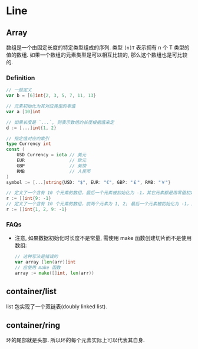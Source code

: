 # Line

## Array
数组是一个由固定长度的特定类型组成的序列.
类型 `[n]T` 表示拥有 n 个 T 类型的值的数组.
如果一个数组的元素类型是可以相互比较的, 那么这个数组也是可比较的.

### Definition

```go
// 一般定义
var b = [6]int{2, 3, 5, 7, 11, 13}

// 元素初始化为其对应类型的零值
var a [10]int 

// 如果长度是 `...`, 则表示数组的长度根据值来定
d := [...]int{1, 2}

// 指定值对应的索引
type Currency int
const (
    USD Currency = iota // 美元
    EUR                 // 欧元
    GBP                 // 英镑
    RMB                 // 人民币
)
symbol := [...]string{USD: "$", EUR: "€", GBP: "￡", RMB: "￥"}

// 定义了一个含有 10 个元素的数组，最后一个元素被初始化为 -1，其它元素都是用零值初始化
r := []int{9: -1}
// 定义了一个含有 10 个元素的数组，前两个元素为 1, 2; 最后一个元素被初始化为 -1，其它元素都是用零值初始化.
r := []int{1, 2, 9: -1}
```


### FAQs
* 注意, 如果数据初始化时长度不是常量, 需使用 make 函数创建切片而不是使用数组:

    ```go
    // 这种写法是错误的
    var array [len(arr)]int
    // 应使用 make 函数
    array := make([]int, len(arr))
    
    ```
    
    
## container/list
list 包实现了一个双链表(doubly linked list).

## container/ring
环的尾部就是头部. 所以环的每个元素实际上可以代表其自身.

